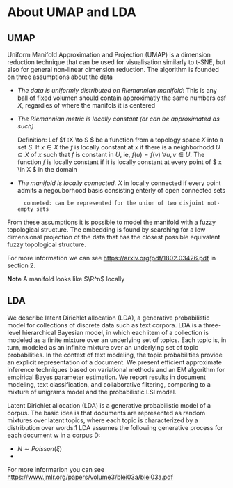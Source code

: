# **About UMAP and LDA**
  
## **UMAP**
Uniform Manifold Approximation and Projection (UMAP) is a dimension reduction technique that can be used for visualisation similarly to t-SNE, but also for general non-linear dimension reduction. The algorithm is founded on three assumptions about the data

* *The data is uniformly distributed on Riemannian manifold*: This is any ball of fixed volumen should contain approximatly the same numbers osf $X$, regardles of where the manifols it is centered

* *The Riemannian metric is locally constant (or can be approximated as such)*

    Definition: Lef $f :X \to  S $ be a function from a topology space $X$ into a set $S$. 
    If $x \in X$ the $f$ is locally constant at $x$ if  there is a neighborhodd $U \subseteq X$ of $x$ such that $f$ is constant in $U$, ie, $f(u) = f(v)$  $\forall u,v \in U$. The function $f$ is locally constant if it is locally constant at every point of $ x \in X $ in the domain  


* *The manifold is locally connected.* $X$ in locally connected if every point admits a negouborhood basis consisting enterly of open connected sets
    
        conneted: can be represented for the union of two disjoint not-empty sets

From these assumptions it is possible to model the manifold with a fuzzy topological structure. The embedding is found by searching for a low dimensional projection of the data that has the closest possible equivalent fuzzy topological structure.

For more information we can see https://arxiv.org/pdf/1802.03426.pdf in section 2.

**Note** A manifold looks like $\R^n$ locally


## **LDA**
We describe latent Dirichlet allocation (LDA), a generative probabilistic model for collections of
discrete data such as text corpora. LDA is a three-level hierarchical Bayesian model, in which each
item of a collection is modeled as a finite mixture over an underlying set of topics. Each topic is, in
turn, modeled as an infinite mixture over an underlying set of topic probabilities. In the context of
text modeling, the topic probabilities provide an explicit representation of a document. We present
efficient approximate inference techniques based on variational methods and an EM algorithm for
empirical Bayes parameter estimation. We report results in document modeling, text classification,
and collaborative filtering, comparing to a mixture of unigrams model and the probabilistic LSI
model.

Latent Dirichlet allocation (LDA) is a generative probabilistic model of a corpus. The basic idea is
that documents are represented as random mixtures over latent topics, where each topic is characterized by a distribution over words.1
LDA assumes the following generative process for each document w in a corpus D:

* $N \sim Poisson(\xi)$ 
* 

For more informarion you can see https://www.jmlr.org/papers/volume3/blei03a/blei03a.pdf